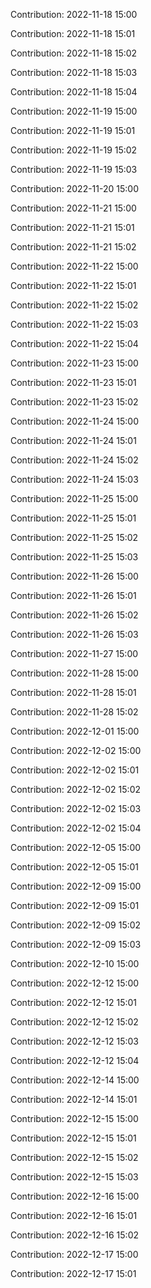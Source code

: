 Contribution: 2022-11-18 15:00

Contribution: 2022-11-18 15:01

Contribution: 2022-11-18 15:02

Contribution: 2022-11-18 15:03

Contribution: 2022-11-18 15:04

Contribution: 2022-11-19 15:00

Contribution: 2022-11-19 15:01

Contribution: 2022-11-19 15:02

Contribution: 2022-11-19 15:03

Contribution: 2022-11-20 15:00

Contribution: 2022-11-21 15:00

Contribution: 2022-11-21 15:01

Contribution: 2022-11-21 15:02

Contribution: 2022-11-22 15:00

Contribution: 2022-11-22 15:01

Contribution: 2022-11-22 15:02

Contribution: 2022-11-22 15:03

Contribution: 2022-11-22 15:04

Contribution: 2022-11-23 15:00

Contribution: 2022-11-23 15:01

Contribution: 2022-11-23 15:02

Contribution: 2022-11-24 15:00

Contribution: 2022-11-24 15:01

Contribution: 2022-11-24 15:02

Contribution: 2022-11-24 15:03

Contribution: 2022-11-25 15:00

Contribution: 2022-11-25 15:01

Contribution: 2022-11-25 15:02

Contribution: 2022-11-25 15:03

Contribution: 2022-11-26 15:00

Contribution: 2022-11-26 15:01

Contribution: 2022-11-26 15:02

Contribution: 2022-11-26 15:03

Contribution: 2022-11-27 15:00

Contribution: 2022-11-28 15:00

Contribution: 2022-11-28 15:01

Contribution: 2022-11-28 15:02

Contribution: 2022-12-01 15:00

Contribution: 2022-12-02 15:00

Contribution: 2022-12-02 15:01

Contribution: 2022-12-02 15:02

Contribution: 2022-12-02 15:03

Contribution: 2022-12-02 15:04

Contribution: 2022-12-05 15:00

Contribution: 2022-12-05 15:01

Contribution: 2022-12-09 15:00

Contribution: 2022-12-09 15:01

Contribution: 2022-12-09 15:02

Contribution: 2022-12-09 15:03

Contribution: 2022-12-10 15:00

Contribution: 2022-12-12 15:00

Contribution: 2022-12-12 15:01

Contribution: 2022-12-12 15:02

Contribution: 2022-12-12 15:03

Contribution: 2022-12-12 15:04

Contribution: 2022-12-14 15:00

Contribution: 2022-12-14 15:01

Contribution: 2022-12-15 15:00

Contribution: 2022-12-15 15:01

Contribution: 2022-12-15 15:02

Contribution: 2022-12-15 15:03

Contribution: 2022-12-16 15:00

Contribution: 2022-12-16 15:01

Contribution: 2022-12-16 15:02

Contribution: 2022-12-17 15:00

Contribution: 2022-12-17 15:01

